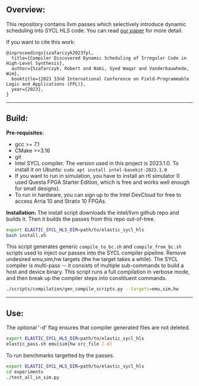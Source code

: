 ## Overview:
This repository contains llvm passes which selectively introduce dynamic scheduling into SYCL HLS code. You can read [our paper](/docs/FPL23.pdf) for more detail. 

If you want to cite this work:
```
@inproceedings{szafarczyk2023fpl,
  title={Compiler Discovered Dynamic Scheduling of Irregular Code in High-Level Synthesis}, 
  author={Szafarczyk, Robert and Nabi, Syed Waqar and Vanderbauwhede, Wim},
  booktitle={2023 33nd International Conference on Field-Programmable Logic and Applications (FPL)}, 
  year={2023},
}
```

---

## Build:

**Pre-requisites:**
- gcc >= 7.1
- CMake >=3.16
- git
- Intel SYCL compiler. The version used in this project is 2023.1.0. To install it on Ubuntu: `sudo apt install intel-basekit-2023.1.0`
- If you want to run in simulation, you have to install an rtl simulator (I used Questa FPGA Starter Edition, which is free and works well enough for small designs). 
- To run in hardware, you can sign up to the Intel DevCloud for free to access Arria 10 and Stratix 10 FPGAs.

**Installation:**
The install script downloads the intel/llvm github repo and builds it. Then it builds the passes from this repo out-of-tree.
```bash
export ELASTIC_SYCL_HLS_DIR=path/to/elastic_sycl_hls 
bash install.sh
```

 This script generates generic `compile_to_bc.sh` and `compile_from_bc.sh` scripts used to inject our passes into the SYCL compiler pipeline.
 Remove undesired emu,sim,hw targets (the hw target takes a while).
 The SYCL compiler is multi-pass -- it consists of multiple sub-commands 
 to build a host and device binary. This script runs a full compilation in 
 verbose mode, and then break up the compiler steps into constituent commands.
```bash
./scripts/compilation/gen_compile_scripts.py --targets=emu,sim,hw
```

---

## Use:

The optional '-d' flag ensures that compiler generated files are not deleted.
```bash
export ELASTIC_SYCL_HLS_DIR=path/to/elastic_sycl_hls 
elastic_pass.sh emu|sim|hw src_file [-d]
```

To run benchmarks targetted by the passes.
```bash
export ELASTIC_SYCL_HLS_DIR=path/to/elastic_sycl_hls 
cd experiments
./test_all_in_sim.py
```
